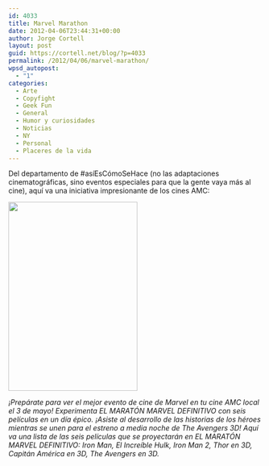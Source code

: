 ```yaml
---
id: 4033
title: Marvel Marathon
date: 2012-04-06T23:44:31+00:00
author: Jorge Cortell
layout: post
guid: https://cortell.net/blog/?p=4033
permalink: /2012/04/06/marvel-marathon/
wpsd_autopost:
  - "1"
categories:
  - Arte
  - Copyfight
  - Geek Fun
  - General
  - Humor y curiosidades
  - Noticias
  - NY
  - Personal
  - Placeres de la vida
---
```

Del departamento de #asíEsCómoSeHace (no las adaptaciones cinematográficas, sino eventos especiales para que la gente vaya más al cine), aquí va una iniciativa impresionante de los cines AMC:

<img class="aligncenter" title="Film poster" src="https://images.fandango.com/r87.2.0/ImageRenderer/375/375/nox.jpg/153653/images/masterrepository/fandango/153653/ultimatemarvelmarathon.jpg" alt="" width="256" height="375" />

_¡Prepárate para ver el mejor evento de cine de Marvel en tu cine AMC local el 3 de mayo! Experimenta EL MARATÓN MARVEL DEFINITIVO con seis películas en un día épico. ¡Asiste al desarrollo de las historias de los héroes mientras se unen para el estreno a media noche de The Avengers 3D! Aquí va una lista de las seis películas que se proyectarán en _EL MARATÓN MARVEL DEFINITIVO_: Iron Man, El Increíble Hulk, Iron Man 2, Thor en 3D, Capitán América en 3D, The Avengers en 3D._